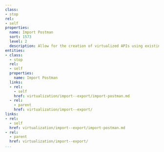 ```yaml
---
class:
- stop
rel:
- self
properties:
  name: Import Postman
  sort: 1573
  level: 2
  description: Allow for the creation of virtualized APIs using existing Postman definitions.
entities:
- class:
  - stop
  rel:
  - self
  properties:
    name: Import Postman
  links:
  - rel:
    - self
    href: virtualization/import--export/import-postman.md
  - rel:
    - parent
    href: virtualization/import--export/
links:
- rel:
  - self
  href: virtualization/import--export/import-postman.md
- rel:
  - parent
  href: virtualization/import--export/
...
```


